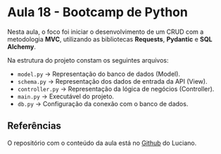 # Aula 18 - Bootcamp de Python

Nesta aula, o foco foi iniciar o desenvolvimento de um CRUD com a metodologia **MVC**, utilizando as bibliotecas **Requests**, **Pydantic** e **SQL Alchemy**.

Na estrutura do projeto constam os seguintes arquivos:

- `model.py` -> Representação do banco de dados (Model).
- `schema.py` -> Representação dos dados de entrada da API (View).
- `controller.py` -> Representação da lógica de negócios (Controller).
- `main.py` -> Executável do projeto.
- `db.py` -> Configuração da conexão com o banco de dados.

## Referências

O repositório com o conteúdo da aula está no [Github](https://github.com/lvgalvao/data-engineering-roadmap/tree/main/Bootcamp%20-%20Python%20para%20dados/aula18) do Luciano.
